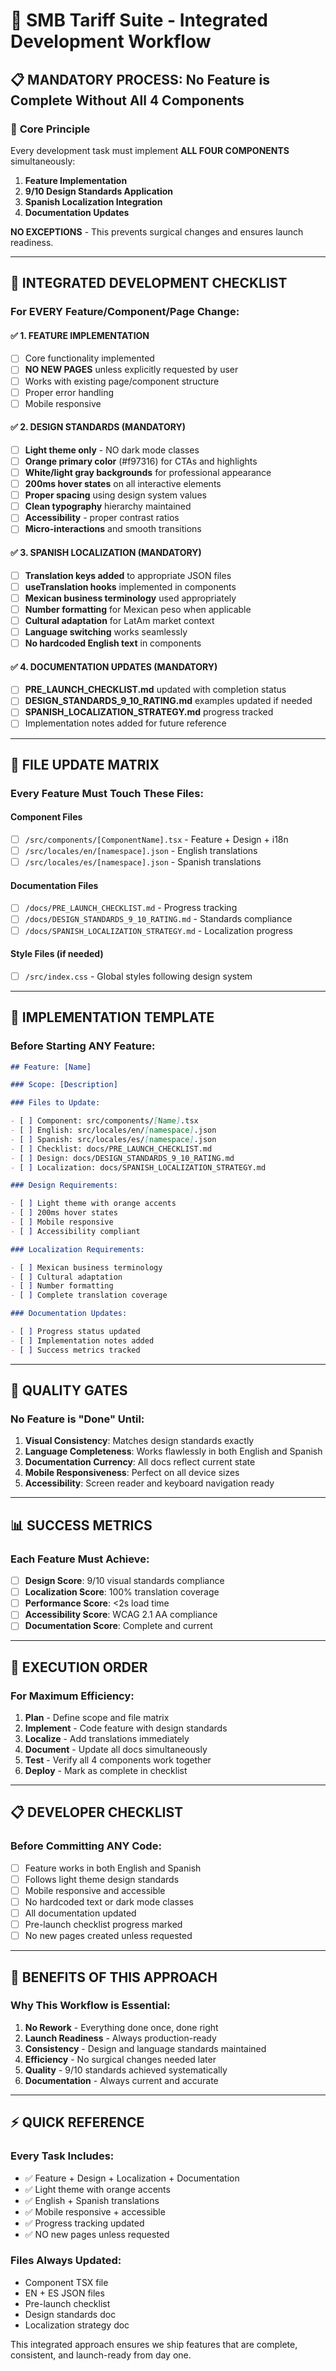 # 🚀 SMB Tariff Suite - Integrated Development Workflow

## 📋 **MANDATORY PROCESS: No Feature is Complete Without All 4 Components**

### 🎯 **Core Principle**

Every development task must implement **ALL FOUR COMPONENTS** simultaneously:

1. **Feature Implementation**
2. **9/10 Design Standards Application**
3. **Spanish Localization Integration**
4. **Documentation Updates**

**NO EXCEPTIONS** - This prevents surgical changes and ensures launch readiness.

---

## 🔄 **INTEGRATED DEVELOPMENT CHECKLIST**

### **For EVERY Feature/Component/Page Change:**

#### ✅ **1. FEATURE IMPLEMENTATION**

- [ ] Core functionality implemented
- [ ] **NO NEW PAGES** unless explicitly requested by user
- [ ] Works with existing page/component structure
- [ ] Proper error handling
- [ ] Mobile responsive

#### ✅ **2. DESIGN STANDARDS (MANDATORY)**

- [ ] **Light theme only** - NO dark mode classes
- [ ] **Orange primary color** (#f97316) for CTAs and highlights
- [ ] **White/light gray backgrounds** for professional appearance
- [ ] **200ms hover states** on all interactive elements
- [ ] **Proper spacing** using design system values
- [ ] **Clean typography** hierarchy maintained
- [ ] **Accessibility** - proper contrast ratios
- [ ] **Micro-interactions** and smooth transitions

#### ✅ **3. SPANISH LOCALIZATION (MANDATORY)**

- [ ] **Translation keys added** to appropriate JSON files
- [ ] **useTranslation hooks** implemented in components
- [ ] **Mexican business terminology** used appropriately
- [ ] **Number formatting** for Mexican peso when applicable
- [ ] **Cultural adaptation** for LatAm market context
- [ ] **Language switching** works seamlessly
- [ ] **No hardcoded English text** in components

#### ✅ **4. DOCUMENTATION UPDATES (MANDATORY)**

- [ ] **PRE_LAUNCH_CHECKLIST.md** updated with completion status
- [ ] **DESIGN_STANDARDS_9_10_RATING.md** examples updated if needed
- [ ] **SPANISH_LOCALIZATION_STRATEGY.md** progress tracked
- [ ] Implementation notes added for future reference

---

## 📁 **FILE UPDATE MATRIX**

### **Every Feature Must Touch These Files:**

#### **Component Files**

- [ ] `/src/components/[ComponentName].tsx` - Feature + Design + i18n
- [ ] `/src/locales/en/[namespace].json` - English translations
- [ ] `/src/locales/es/[namespace].json` - Spanish translations

#### **Documentation Files**

- [ ] `/docs/PRE_LAUNCH_CHECKLIST.md` - Progress tracking
- [ ] `/docs/DESIGN_STANDARDS_9_10_RATING.md` - Standards compliance
- [ ] `/docs/SPANISH_LOCALIZATION_STRATEGY.md` - Localization progress

#### **Style Files (if needed)**

- [ ] `/src/index.css` - Global styles following design system

---

## 🎯 **IMPLEMENTATION TEMPLATE**

### **Before Starting ANY Feature:**

```markdown
## Feature: [Name]

### Scope: [Description]

### Files to Update:

- [ ] Component: src/components/[Name].tsx
- [ ] English: src/locales/en/[namespace].json
- [ ] Spanish: src/locales/es/[namespace].json
- [ ] Checklist: docs/PRE_LAUNCH_CHECKLIST.md
- [ ] Design: docs/DESIGN_STANDARDS_9_10_RATING.md
- [ ] Localization: docs/SPANISH_LOCALIZATION_STRATEGY.md

### Design Requirements:

- [ ] Light theme with orange accents
- [ ] 200ms hover states
- [ ] Mobile responsive
- [ ] Accessibility compliant

### Localization Requirements:

- [ ] Mexican business terminology
- [ ] Cultural adaptation
- [ ] Number formatting
- [ ] Complete translation coverage

### Documentation Updates:

- [ ] Progress status updated
- [ ] Implementation notes added
- [ ] Success metrics tracked
```

---

## 🚨 **QUALITY GATES**

### **No Feature is "Done" Until:**

1. **Visual Consistency**: Matches design standards exactly
2. **Language Completeness**: Works flawlessly in both English and Spanish
3. **Documentation Currency**: All docs reflect current state
4. **Mobile Responsiveness**: Perfect on all device sizes
5. **Accessibility**: Screen reader and keyboard navigation ready

---

## 📊 **SUCCESS METRICS**

### **Each Feature Must Achieve:**

- [ ] **Design Score**: 9/10 visual standards compliance
- [ ] **Localization Score**: 100% translation coverage
- [ ] **Performance Score**: <2s load time
- [ ] **Accessibility Score**: WCAG 2.1 AA compliance
- [ ] **Documentation Score**: Complete and current

---

## 🎯 **EXECUTION ORDER**

### **For Maximum Efficiency:**

1. **Plan** - Define scope and file matrix
2. **Implement** - Code feature with design standards
3. **Localize** - Add translations immediately
4. **Document** - Update all docs simultaneously
5. **Test** - Verify all 4 components work together
6. **Deploy** - Mark as complete in checklist

---

## 📋 **DEVELOPER CHECKLIST**

### **Before Committing ANY Code:**

- [ ] Feature works in both English and Spanish
- [ ] Follows light theme design standards
- [ ] Mobile responsive and accessible
- [ ] No hardcoded text or dark mode classes
- [ ] All documentation updated
- [ ] Pre-launch checklist progress marked
- [ ] No new pages created unless requested

---

## 🚀 **BENEFITS OF THIS APPROACH**

### **Why This Workflow is Essential:**

1. **No Rework** - Everything done once, done right
2. **Launch Readiness** - Always production-ready
3. **Consistency** - Design and language standards maintained
4. **Efficiency** - No surgical changes needed later
5. **Quality** - 9/10 standards achieved systematically
6. **Documentation** - Always current and accurate

---

## ⚡ **QUICK REFERENCE**

### **Every Task Includes:**

- ✅ Feature + Design + Localization + Documentation
- ✅ Light theme with orange accents
- ✅ English + Spanish translations
- ✅ Mobile responsive + accessible
- ✅ Progress tracking updated
- ✅ NO new pages unless requested

### **Files Always Updated:**

- Component TSX file
- EN + ES JSON files
- Pre-launch checklist
- Design standards doc
- Localization strategy doc

This integrated approach ensures we ship features that are complete, consistent, and launch-ready from day one.
